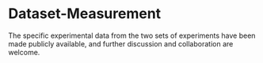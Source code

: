 # Dataset-Measurement
The specific experimental data from the two sets of experiments have been made publicly available, and further discussion and collaboration are welcome. 
